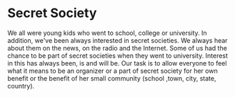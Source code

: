 # Secret Society
We all were young kids who went to school, college or university. In addition, we've been always interested in secret societies. We always hear about them on the news, on the radio and the Internet. Some of us had the chance to be part of secret societies when they went to university. Interest in this has always been, is and will be. Our task is to allow everyone to feel what it means to be an organizer or a part of secret society for her own benefit or the benefit of her small community (school ,town, city, state, country).